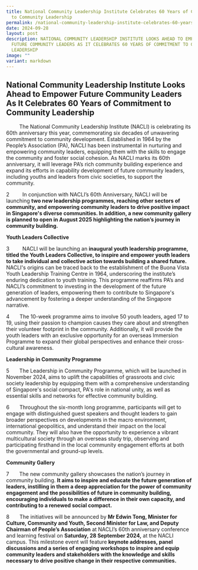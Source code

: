 ```yaml
---
title: National Community Leadership Institute Celebrates 60 Years of Commitment
  to Community Leadership
permalink: /national-community-leadership-institute-celebrates-60-years-of-commitment-to-community-leadership/
date: 2024-09-28
layout: post
description: NATIONAL COMMUNITY LEADERSHIP INSTITUTE LOOKS AHEAD TO EMPOWER
  FUTURE COMMUNITY LEADERS AS IT CELEBRATES 60 YEARS OF COMMITMENT TO COMMUNITY
  LEADERSHIP
image: ""
variant: markdown
---
```

## National Community Leadership Institute Looks Ahead to Empower Future Community Leaders As It Celebrates 60 Years of Commitment to Community Leadership

 &nbsp; &nbsp; &nbsp; &nbsp; &nbsp;The National Community Leadership Institute (NACLI) is celebrating its
60th anniversary this year, commemorating six decades of unwavering commitment
to community development. Established in 1964 by the People’s Association
(PA), NACLI has been instrumental in nurturing and empowering community
leaders, equipping them with the skills to engage the community and foster
social cohesion. As NACLI marks its 60th anniversary, it will leverage
PA’s rich community building experience and expand its efforts in capability
development of future community leaders, including youths and leaders from
civic societies, to support the community.&nbsp; &nbsp;

2 &nbsp; &nbsp; &nbsp; &nbsp;&nbsp;In conjunction with NACLI’s 60th Anniversary, NACLI will be launching **two new leadership programmes, reaching other sectors of community, and empowering community leaders to drive positive impact in Singapore's diverse communities. In addition, a new community gallery is planned to open in August 2025 highlighting the nation’s journey in community building.**&nbsp; &nbsp;
				
**Youth Leaders Collective**

3&nbsp; &nbsp; &nbsp; &nbsp; &nbsp;NACLI will be launching an **inaugural youth leadership programme, titled the Youth Leaders Collective, to inspire and empower youth leaders to take individual and collective action towards building a shared future.** NACLI's origins can be traced back to the establishment of the Buona Vista Youth Leadership Training Centre in 1964, underscoring the institute’s enduring dedication to youth training. This programme reaffirms PA’s and NACLI’s commitment to investing in the development of the future generation of leaders, empowering them to contribute to Singapore's advancement by fostering a deeper understanding of the Singapore narrative. 

4 &nbsp; &nbsp; &nbsp; The 10-week programme aims to involve 50 youth leaders, aged 17 to 19, using their passion to champion causes they care about and strengthen their volunteer footprint in the community.  Additionally, it will provide the youth leaders with an exclusive opportunity for an
overseas Immersion Programme to expand their global perspectives and enhance
their cross-cultural awareness.

**Leadership in Community Programme**

5 &nbsp; &nbsp; &nbsp; The Leadership in Community Programme, which will be launched in November
2024, aims to uplift the capabilities of grassroots and civic society leadership
by equipping them with a comprehensive understanding of Singapore's social
compact, PA's role in national unity, as well as essential skills and networks
for effective community building.

6 &nbsp; &nbsp; &nbsp; Throughout the six-month long programme, participants will get to engage
with distinguished guest speakers and thought leaders to gain broader perspectives
on developments in the macro environment, international geopolitics, and
understand their impact on the local community. They will also have the
opportunity to experience a vibrant multicultural society through an overseas
study trip, observing and participating firsthand in the local community
engagement efforts at both the governmental and ground-up levels.

**Community Gallery**

7 &nbsp; &nbsp; &nbsp; The new community gallery showcases the nation’s journey in community
building. **It aims to inspire and educate the future generation of leaders, instilling in them a deep appreciation for the power of community engagement and the possibilities of future in community building, encouraging individuals to make a difference in their own capacity, and contributing to a renewed social compact.**

8 &nbsp; &nbsp; &nbsp; The initiatives will be announced by **Mr Edwin Tong, Minister for Culture, Community and Youth, Second Minister for Law, and Deputy Chairman of People’s Association** at
NACLI’s 60th anniversary conference and learning festival on **Saturday, 28 September 2024,** at
the NACLI campus. This milestone event will feature **keynote addresses, panel discussions and a series of engaging workshops to inspire and equip community leaders and stakeholders with the knowledge and skills necessary to drive positive change in their respective communities.**